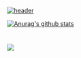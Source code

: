 [![header](https://capsule-render.vercel.app/api?type=waving&color=auto&height=300&section=header&text=Soohykeee%20-Blog&fontSize=77&animation=fadeIn&fontAlignY=38&desc=Welcome!&descAlignY=51&descAlign=62)](https://soohykeee.tistory.com/)


[![Anurag's github stats](https://github-readme-stats.vercel.app/api?env=PAT_1&username=soohykeee&theme=graywhite)](https://github.com/soohykeee?tab=repositories)
<h1></h1>

<img src="https://github-readme-stats.vercel.app/api/top-langs/?username=soohykeee&layout=compact"><br><br>

